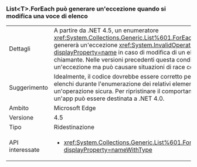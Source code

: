 ### <a name="listlttgtforeach-can-throw-exception-when-modifying-list-item"></a>List&lt;T&gt;.ForEach può generare un'eccezione quando si modifica una voce di elenco

|   |   |
|---|---|
|Dettagli|A partire da .NET 4.5, un enumeratore <xref:System.Collections.Generic.List%601.ForEach(System.Action{%600})> genererà un'eccezione <xref:System.InvalidOperationException?displayProperty=name> in caso di modifica di un elemento nella raccolta chiamante. Nelle versioni precedenti questa condizione non genera un'eccezione ma può causare situazioni di race condition.|
|Suggerimento|Idealmente, il codice dovrebbe essere corretto per evitare la modifica degli elenchi durante l'enumerazione dei relativi elementi, perché questa non è mai un'operazione sicura. Per ripristinare il comportamento precedente, tuttavia, un'app può essere destinata a .NET 4.0.|
|Ambito|Microsoft Edge|
|Versione|4.5|
|Tipo|Ridestinazione|
|API interessate|<ul><li><xref:System.Collections.Generic.List%601.ForEach(System.Action{%600})?displayProperty=nameWithType></li></ul>|

